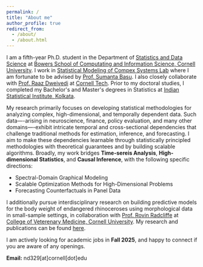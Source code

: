 ```yaml
---
permalink: /
title: "About me"
author_profile: true
redirect_from: 
  - /about/
  - /about.html
---
```


I am a fifth-year Ph.D. student in the Department of [Statistics and Data Science](https://stat.cornell.edu/) at [Bowers School of Computating and Information Science, Cornell University](https://bowers.cornell.edu/). I work in [Statistical Modeling of Compex Systems Lab](https://smocs.stat.cornell.edu/) where I am fortunate to be advised by [Prof. Sumanta Basu](https://sumbose.stat.cornell.edu/). I also closely collaborate with [Prof. Raaz Dweivedi](https://raazdwivedi.github.io/) at [Cornell Tech](https://tech.cornell.edu/). Prior to my doctoral studies, I completed my Bachelor's and Master's degrees in Statistics at [Indian Statistical Institute, Kolkata](https://www.isical.ac.in/).

My research primarily focuses on developing statistical methodologies for analyzing complex, high-dimensional, and temporally dependent data. Such data—-arising in neuroscience, finance, policy evaluation, and many other domains—-exhibit intricate temporal and cross-sectional dependencies that challenge traditional methods for estimation, inference, and forecasting. I aim to make these dependencies learnable through statistically principled methodologies with theoretical guarantees and by building scalable algorithms. Broadly, my work bridges **Time-sereis Analysis**, **High-dimensional Statistics**, and **Causal Inference**, with the following specific directions:

* Spectral-Domain Graphical Modeling
* Scalable Optimization Methods for High-Dimensional Problems
* Forecasting Counterfactuals in Panel Data

I additionally pursue interdisciplinary research on building predictive models for the body weight of endangered rhinoceroses using morphological data in small-sample settings, in collaboration with [Prof. Rovin Radcliffe](https://wildlife.cornell.edu/people/robin-radcliffe) at [College of Veterenary Medicine, Cornell University](https://www.vet.cornell.edu/). My research and publications can be found [here](https://navonildeb.github.io//publications/).

I am actively looking for academic jobs in **Fall 2025**, and happy to connect if you are aware of any openings.

**Email:** nd329[at]cornell[dot]edu

